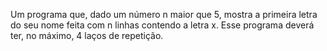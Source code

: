 Um programa que, dado um número n maior que 5, mostra a primeira letra do seu nome feita com n linhas contendo a letra x. Esse programa deverá ter, no máximo, 4 laços de repetição.
